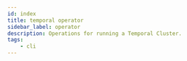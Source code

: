 ```yaml
---
id: index
title: temporal operator
sidebar_label: operator
description: Operations for running a Temporal Cluster.
tags:
	- cli
---
```



